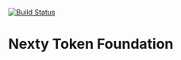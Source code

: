 [![Build Status](https://travis-ci.org/nextyio/ntf-smart-contract.svg?branch=master)](https://travis-ci.org/nextyio/ntf-smart-contract)

# Nexty Token Foundation
